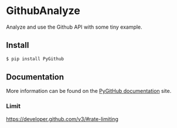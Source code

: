 # GithubAnalyze

Analyze and use the Github API with some tiny example.

## Install

```bash
$ pip install PyGithub
```

## Documentation

More information can be found on the [PyGitHub documentation](https://pygithub.readthedocs.io/en/latest/introduction.html) site.

### Limit

https://developer.github.com/v3/#rate-limiting
